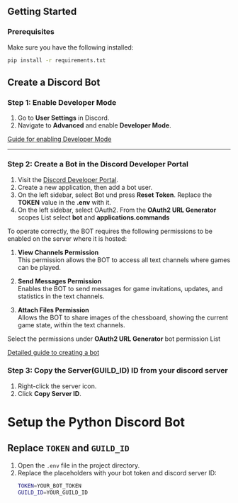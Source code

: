 ## Getting Started

### Prerequisites

Make sure you have the following installed:

   ```bash
   pip install -r requirements.txt
   ```


## Create a Discord Bot

### Step 1: Enable Developer Mode

1. Go to **User Settings** in Discord.
2. Navigate to **Advanced** and enable **Developer Mode**.

[Guide for enabling Developer Mode](https://www.partitionwizard.com/partitionmagic/discord-developer-mode.html)

---

### Step 2: Create a Bot in the Discord Developer Portal

1. Visit the [Discord Developer Portal](https://discord.com/developers/applications).
2. Create a new application, then add a bot user.
3. On the left sidebar, select Bot und press **Reset Token**. Replace the **TOKEN** value in the **.env** with it.
4. On the left sidebar, select OAuth2. From the **OAuth2 URL Generator** scopes List select **bot** and **applications.commands**


To operate correctly, the BOT requires the following permissions to be enabled on the server where it is hosted:

1. **View Channels Permission**  
   This permission allows the BOT to access all text channels where games can be played.

2. **Send Messages Permission**  
   Enables the BOT to send messages for game invitations, updates, and statistics in the text channels.

3. **Attach Files Permission**  
   Allows the BOT to share images of the chessboard, showing the current game state, within the text channels.

Select the permissions under **OAuth2 URL Generator** bot permission List

[Detailed guide to creating a bot](https://www.ionos.at/digitalguide/server/knowhow/discord-bot-erstellen/#:~:text=Aktivieren%20Sie%20in%20Ihrem%20Discord,und%20klicken%20Sie%20%E2%80%9ECreate%E2%80%9C.)


### Step 3: Copy the Server(GUILD_ID) ID from your discord server

1. Right-click the server icon.
2. Click **Copy Server ID**.



# Setup the Python Discord Bot

## Replace `TOKEN` and `GUILD_ID`

1. Open the `.env` file in the project directory.
2. Replace the placeholders with your bot token and discord server ID:
   ```bash
   TOKEN=YOUR_BOT_TOKEN
   GUILD_ID=YOUR_GUILD_ID
   ```
